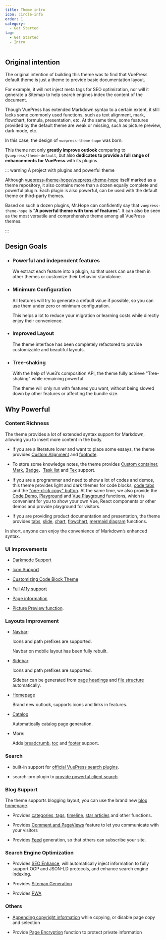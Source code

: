 ```yaml
---
title: Theme intro
icon: circle-info
order: 1
category:
  - Get Started
tag:
  - Get Started
  - Intro
---
```


## Original intention

The original intention of building this theme was to find that VuePress default theme is just a theme to provide basic documentation layout.

For example, it will not inject meta tags for SEO optimization, nor will it generate a Sitemap to help search engines index the content of the document.

Though VuePress has extended Markdown syntax to a certain extent, it still lacks some commonly used functions, such as text alignment, mark, flowchart, formula, presentation, etc. At the same time, some features provided by the default theme are weak or missing, such as picture preview, dark mode, etc.

In this case, the design of `vuepress-theme-hope` was born.

This theme not only **greatly improve outlook** comparing to `@vuepress/theme-default`, but also **dedicates to provide a full range of enhancements for VuePress** with its plugins.

::: warning A project with plugins and powerful theme

Although [vuepress-theme-hope/vuepress-theme-hope](https://github.com/vuepress-theme-hope/vuepress-theme-hope) itself marked as a theme repository, it also contains more than a dozen equally complete and powerful plugin. Each plugin is also powerful, can be used with the default theme or third-party themes.

Based on such a dozen plugins, Mr.Hope can confidently say that `vuepress-theme-hope` is "**A powerful theme with tons of features**". It can also be seen as the most versatile and comprehensive theme among all VuePress themes.

:::

## Design Goals

- ### Powerful and independent features

  We extract each feature into a plugin, so that users can use them in other themes or customize their behavior standalone.

- ### Minimum Configuration

  All features will try to generate a default value if possible, so you can use them under zero or minimum configuration.

  This helps a lot to reduce your migration or learning costs while directly enjoy their convenience.

- ### Improved Layout

  The theme interface has been completely refactored to provide customizable and beautiful layouts.

- ### Tree-shaking

  With the help of Vue3’s composition API, the theme fully achieve "Tree-shaking" while remaining powerful.

  The theme will only run with features you want, without being slowed down by other features or affecting the bundle size.

## Why Powerful

### Content Richness

The theme provides a lot of extended syntax support for Markdown, allowing you to insert more content in the body.

- If you are a literature lover and want to place some essays, the theme provides [Custom Alignment](../markdown/align.md) and [footnote](../markdown/footnote.md).

- To store some knowledge notes, the theme provides [Custom container](../markdown/container.md), [Mark](../markdown/mark.md), [Badge](../markdown/components.md)、[Task list](../markdown/tasklist.md) and [Tex](../markdown/tex.md) support.

- If you are a programmer and need to show a lot of codes and demos, this theme provides light and dark themes for code blocks, [code tabs](../markdown/code-tabs.md) and the ["one-click copy" button](../feature/copy-code.md). At the same time, we also provide the [Code Demo](../markdown/demo.md), [Playground](../markdown/playground.md) and [Vue Playground](../markdown/vue-playground.md) functions, which is convenient for you to show your own Vue, React components or other demos and provide playground for visitors.

- If you are providing product documentation and presentation, the theme provides [tabs](../markdown/tabs.md), [slide](../markdown/presentation.md), [chart](../markdown/chart.md), [flowchart](../markdown/flowchart.md), [mermaid diagram](../markdown/mermaid.md) functions.

In short, anyone can enjoy the convenience of Markdown’s enhanced syntax.

### UI Improvements

- [Darkmode Support](../interface/darkmode.md)

- [Icon Support](../interface/icon.md)

- [Customizing Code Block Theme](../interface/code-theme.md)

- [Full A11y support](../interface/accessibility.md)

- [Page information](../feature/page-info.md)

- [Picture Preview function](../feature/photo-swipe.md).

### Layouts Improvement

- [Navbar](../layout/navbar.md):

  Icons and path prefixes are supported.

  Navbar on mobile layout has been fully rebuilt.

- [Sidebar](../layout/sidebar.md):

  Icons and path prefixes are supported.

  Sidebar can be generated from [page headings](../layout/sidebar.md#generate-from-headers) and [file structure](../layout/sidebar.md#generate-from-file-structure) automatically.

- [Homepage](../layout/home.md)

  Brand new outlook, supports icons and links in features.

- [Catalog](../layout/catalog.md)

  Automatically catalog page generation.

- More:

  Adds [breadcrumb](../layout/breadcrumb.md), [toc](../layout/page.md#header-list) and [footer](../layout/footer.md) support.

### Search

- built-in support for [official VuePress search plugins](../feature/search.md).

- search-pro plugin to [provide powerful client search](../feature/search.md#use-vuepress-plugin-search-pro).

### Blog Support

The theme supports blogging layout, you can use the brand new [blog homepage](../blog/home.md).

- Provides [categories, tags](../blog/category-and-tags.md), [timeline](../blog/timeline.md), [star articles](../blog/article.md) and other functions.

- Provides [Comment and PageViews](../feature/comment.md) feature to let you communicate with your visitors

- Provides [Feed](../advanced/feed.md) generation, so that others can subscribe your site.

### Search Engine Optimization

- Provides [SEO Enhance](../advanced/seo.md), will automatically inject information to fully support OGP and JSON-LD protocols, and enhance search engine indexing.

- Provides [Sitemap Generation](../advanced/sitemap.md)

- Provides [PWA](../advanced/pwa.md)

### Others

- [Appending copyright information](../feature/copyright.md) while copying, or disable page copy and selection

- Provide [Page Encryption](../feature/encrypt.md) function to protect private information
